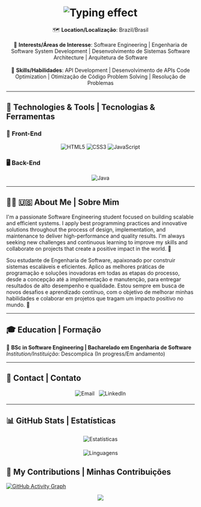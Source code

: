 <h1 align="center">
  <img src="https://readme-typing-svg.herokuapp.com?font=Fira+Code&weight=600&size=64&duration=1200&pause=500&color=00FF7F&center=true&vCenter=true&width=1500&height=190&lines=+Wallison+Dias+;💻+Software+Engineering+Student+;+Estudante+de+Engenharia+de+Software+💻&gradient=true&cursor=block" alt="Typing effect" />
</h1>

<p align="center">
  🗺️ <strong>Location/Localização</strong>: Brazil/Brasil  
  <br><br>
  🌟 <strong>Interests/Áreas de Interesse</strong>:  
  Software Engineering | Engenharia de Software  
  System Development | Desenvolvimento de Sistemas  
  Software Architecture | Arquitetura de Software  
  <br><br>
  🔧 <strong>Skills/Habilidades</strong>:  
  API Development | Desenvolvimento de APIs  
  Code Optimization | Otimização de Código  
  Problem Solving | Resolução de Problemas  
</p>

---

## 🚀 Technologies & Tools | Tecnologias & Ferramentas  

### 🎨 **Front-End**  
<p align="center">
  <img src="https://img.shields.io/badge/HTML5-E34F26?style=for-the-badge&logo=html5&logoColor=white" alt="HTML5"/>  
  <img src="https://img.shields.io/badge/CSS3-1572B6?style=for-the-badge&logo=css3&logoColor=white" alt="CSS3"/>  
  <img src="https://img.shields.io/badge/JavaScript-F7DF1E?style=for-the-badge&logo=javascript&logoColor=black" alt="JavaScript"/>
</p>

### 🖥️ **Back-End**  
<p align="center">
  <img src="https://img.shields.io/badge/Java-007396?style=for-the-badge&logo=java&logoColor=white" alt="Java"/>
</p>

---

## 👨‍💻 🇺🇸 About Me | Sobre Mim  

I'm a passionate Software Engineering student focused on building scalable and efficient systems. I apply best programming practices and innovative solutions throughout the process of design, implementation, and maintenance to deliver high-performance and quality results. I'm always seeking new challenges and continuous learning to improve my skills and collaborate on projects that create a positive impact in the world. 🌱

Sou estudante de Engenharia de Software, apaixonado por construir sistemas escaláveis e eficientes. Aplico as melhores práticas de programação e soluções inovadoras em todas as etapas do processo, desde a concepção até a implementação e manutenção, para entregar resultados de alto desempenho e qualidade. Estou sempre em busca de novos desafios e aprendizado contínuo, com o objetivo de melhorar minhas habilidades e colaborar em projetos que tragam um impacto positivo no mundo. 🌱
 

---

## 🎓 Education | Formação  

🔹 **BSc in Software Engineering | Bacharelado em Engenharia de Software**  
  *Institution/Instituição*: Descomplica (In progress/Em andamento)  

---

## 📩 Contact | Contato

<div align="center" style="display: flex; justify-content: center; gap: 12px; flex-wrap: wrap; margin: 20px 0;">
  <a href="mailto:wallisonjuniodias@outlook.com" style="text-decoration: none;">
    <img src="https://img.shields.io/badge/Outlook-0078D4?style=for-the-badge&logo=microsoft-outlook&logoColor=white" alt="Email"/>
  </a>
  <a href="https://linkedin.com/in/wallison" target="_blank" style="text-decoration: none;">
    <img src="https://img.shields.io/badge/LinkedIn-0077B5?style=for-the-badge&logo=linkedin&logoColor=white" alt="LinkedIn"/>
  </a>
</div>

---

## 📊 GitHub Stats | Estatísticas  

<div align="center" style="display: flex; justify-content: center; flex-wrap: wrap; gap: 20px; margin: 20px 0;">
  <div style="flex: 0 0 auto; min-width: 400px; max-width: 100%;">
    <img height="180" src="https://github-readme-stats.vercel.app/api?username=WalliCode&show_icons=true&hide_title=true&count_private=true&hide=prs&theme=tokyonight" alt="Estatísticas" style="max-width: 100%; height: auto;"/>
  </div>
  <div style="flex: 0 0 auto; min-width: 300px; max-width: 100%;">
    <img height="180" src="https://github-readme-stats.vercel.app/api/top-langs/?username=WalliCode&layout=compact&theme=tokyonight" alt="Linguagens" style="max-width: 100%; height: auto;"/>
  </div>
</div>

## 🐍 My Contributions | Minhas Contribuições

[![GitHub Activity Graph](https://github-readme-activity-graph.vercel.app/graph?username=WalliCode&theme=github-compact)](https://github.com/WalliCode)

<p align="center">
  <img src="https://capsule-render.vercel.app/api?type=waving&color=gradient&height=60&section=footer&width=100%"/>
</p>
